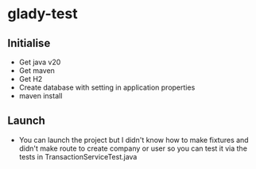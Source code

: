 # glady-test

## Initialise 
- Get java v20
- Get maven
- Get H2
- Create database with setting in application properties
- maven install

## Launch
- You can launch the project but I didn't know how to make fixtures and didn't make route to create company or user so you can test it via the tests in TransactionServiceTest.java